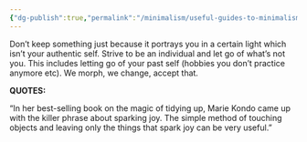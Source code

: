 ```yaml
---
{"dg-publish":true,"permalink":"/minimalism/useful-guides-to-minimalism/there-s-no-need-to-keep-up-appearances/"}
---
```


Don’t keep something just because it portrays you in a certain light which isn’t your authentic self. Strive to be an individual and let go of what’s not you. This includes letting go of your past self (hobbies you don’t practice anymore etc). We morph, we change, accept that. 


**QUOTES:**

“In her best-selling book on the magic of tidying up, Marie Kondo came up with the killer phrase about sparking joy. The simple method of touching objects and leaving only the things that spark joy can be very useful.”
